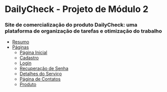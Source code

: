 # DailyCheck - Projeto de Módulo 2

### Site de comercialização do produto DailyCheck: uma plataforma de organização de tarefas e otimização do trabalho

<!--ts-->
 * [Resumo](#resumo)
 * [Páginas](#paginas)
    * [Página Inicial]()
    * [Cadastro]()
    * [Login]()
    * [Recuperação de Senha]()
    * [Detalhes do Serviço]()
    * [Página de Contatos]()
    * [Produto]()
<!--te-->